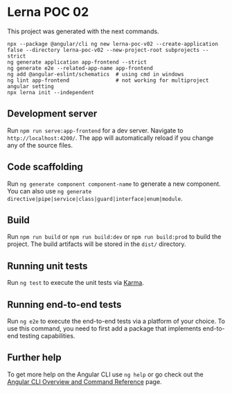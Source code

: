 # Lerna POC 02

This project was generated with the next commands.
```
npx --package @angular/cli ng new lerna-poc-v02 --create-application false --directory lerna-poc-v02 --new-project-root subprojects --strict
ng generate application app-frontend --strict
ng generate e2e --related-app-name app-frontend
ng add @angular-eslint/schematics  # using cmd in windows
ng lint app-frontend               # not working for multiproject angular setting
npx lerna init --independent
```

## Development server

Run `npm run serve:app-frontend` for a dev server. Navigate to `http://localhost:4200/`. The app will automatically reload if you change any of the source files.

## Code scaffolding

Run `ng generate component component-name` to generate a new component. You can also use `ng generate directive|pipe|service|class|guard|interface|enum|module`.

## Build

Run `npm run build` or `npm run build:dev` or `npm run build:prod` to build the project. The build artifacts will be stored in the `dist/` directory.

## Running unit tests

Run `ng test` to execute the unit tests via [Karma](https://karma-runner.github.io).

## Running end-to-end tests

Run `ng e2e` to execute the end-to-end tests via a platform of your choice. To use this command, you need to first add a package that implements end-to-end testing capabilities.

## Further help

To get more help on the Angular CLI use `ng help` or go check out the [Angular CLI Overview and Command Reference](https://angular.io/cli) page.

